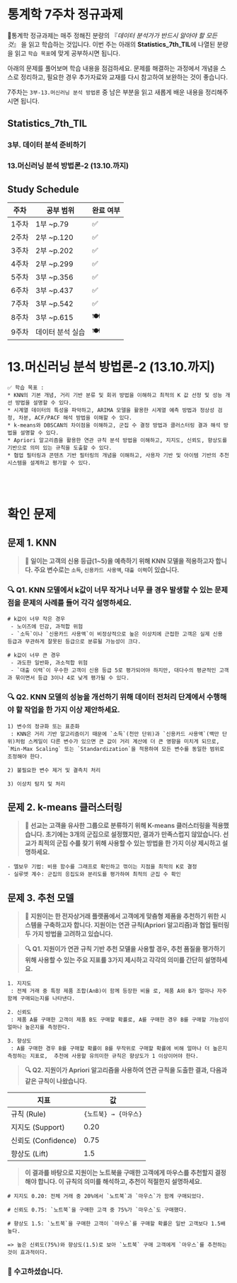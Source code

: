 # 통계학 7주차 정규과제

📌통계학 정규과제는 매주 정해진 분량의 『*데이터 분석가가 반드시 알아야 할 모든 것*』 을 읽고 학습하는 것입니다. 이번 주는 아래의 **Statistics_7th_TIL**에 나열된 분량을 읽고 `학습 목표`에 맞게 공부하시면 됩니다.

아래의 문제를 풀어보며 학습 내용을 점검하세요. 문제를 해결하는 과정에서 개념을 스스로 정리하고, 필요한 경우 추가자료와 교재를 다시 참고하여 보완하는 것이 좋습니다.

7주차는 `3부-13.머신러닝 분석 방법론` 중 남은 부분을 읽고 새롭게 배운 내용을 정리해주시면 됩니다.


## Statistics_7th_TIL

### 3부. 데이터 분석 준비하기
### 13.머신러닝 분석 방법론-2 (13.10.까지)



## Study Schedule

|주차 | 공부 범위     | 완료 여부 |
|----|--------------|----------|
|1주차| 1부 ~p.79    | ✅      |
|2주차| 2부 ~p.120   | ✅      | 
|3주차| 2부 ~p.202   | ✅      | 
|4주차| 2부 ~p.299   | ✅      | 
|5주차| 3부 ~p.356   | ✅      | 
|6주차| 3부 ~p.437   | ✅      | 
|7주차| 3부 ~p.542   | ✅      | 
|8주차| 3부 ~p.615   | 🍽️      | 
|9주차|데이터 분석 실습| 🍽️      |

<!-- 여기까진 그대로 둬 주세요-->

# 13.머신러닝 분석 방법론-2 (13.10.까지)

```
✅ 학습 목표 :
* KNN의 기본 개념, 거리 기반 분류 및 회귀 방법을 이해하고 최적의 K 값 선정 및 성능 개선 방법을 설명할 수 있다.
* 시계열 데이터의 특성을 파악하고, ARIMA 모델을 활용한 시계열 예측 방법과 정상성 검정, 차분, ACF/PACF 해석 방법을 이해할 수 있다.
* k-means와 DBSCAN의 차이점을 이해하고, 군집 수 결정 방법과 클러스터링 결과 해석 방법을 설명할 수 있다.
* Apriori 알고리즘을 활용한 연관 규칙 분석 방법을 이해하고, 지지도, 신뢰도, 향상도를 기반으로 의미 있는 규칙을 도출할 수 있다.
* 협업 필터링과 콘텐츠 기반 필터링의 개념을 이해하고, 사용자 기반 및 아이템 기반의 추천 시스템을 설계하고 평가할 수 있다.
```

<!-- 새롭게 배운 내용을 자유롭게 정리해주세요.-->



<br>
<br>

# 확인 문제

## **문제 1. KNN**

> **🧚 일이는 고객의 신용 등급(1~5)을 예측하기 위해 KNN 모델을 적용하고자 합니다. 주요 변수로는 `소득`, `신용카드 사용액`, `대출 이력`이 있습니다.**

### **🔍 Q1. KNN 모델에서 k값이 너무 작거나 너무 클 경우 발생할 수 있는 문제점을 문제의 사례를 들어 각각 설명하세요.**

```
# k값이 너무 작은 경우
 - 노이즈에 민감, 과적합 위험
 - `소득`이나 `신용카드 사용액`이 비정상적으로 높은 이상치에 근접한 고객은 실제 신용 등급과 무관하게 잘못된 등급으로 분류될 가능성이 크다.

# k값이 너무 큰 경우
 - 과도한 일반화, 과소적합 위험
 - `대출 이력`이 우수한 고객이 신용 등급 5로 평가되어야 하지만, 대다수의 평균적인 고객과 묶이면서 등급 3이나 4로 낮게 평가될 수 있다.
```

### **🔍 Q2. KNN 모델의 성능을 개선하기 위해 데이터 전처리 단계에서 수행해야 할 작업을 한 가지 이상 제안하세요.**  

```
1) 변수의 정규화 또는 표준화
 : KNN은 거리 기반 알고리즘이기 때문에 `소득`(천만 단위)과 `신용카드 사용액`(백만 단위)처럼 스케일이 다른 변수가 있으면 큰 값이 거리 계산에 더 큰 영향을 미치게 되므로, `Min-Max Scaling` 또는 `Standardization`을 적용하여 모든 변수를 동일한 범위로 조정해야 한다.

2) 불필요한 변수 제거 및 결측치 처리

3) 이상치 탐지 및 처리
```

## **문제 2. k-means 클러스터링**

> **🧚 선교는 고객을 유사한 그룹으로 분류하기 위해 K-means 클러스터링을 적용했습니다. 초기에는 3개의 군집으로 설정했지만, 결과가 만족스럽지 않았습니다. 선교가 최적의 군집 수를 찾기 위해 사용할 수 있는 방법을 한 가지 이상 제시하고 설명하세요.**

```
- 엘보우 기법: 비용 함수를 그래프로 확인하고 꺾이는 지점을 최적의 K로 결정  
- 실루엣 계수: 군집의 응집도와 분리도를 평가하여 최적의 군집 수 확인 
```


## **문제 3. 추천 모델**

> **🧚 지원이는 한 전자상거래 플랫폼에서 고객에게 맞춤형 제품을 추천하기 위한 시스템을 구축하고자 합니다. 지원이는 연관 규칙(Apriori 알고리즘)과 협업 필터링 두 가지 방법을 고려하고 있습니다.**

> **🔍 Q1. 지원이가 연관 규칙 기반 추천 모델을 사용할 경우, 추천 품질을 평가하기 위해 사용할 수 있는 주요 지표를 3가지 제시하고 각각의 의미를 간단히 설명하세요.**

```
1. 지지도
 : 전체 거래 중 특정 제품 조합(A∩B)이 함께 등장한 비율 로, 제품 A와 B가 얼마나 자주 함께 구매되는지를 나타낸다.  

2. 신뢰도
 : 제품 A를 구매한 고객이 제품 B도 구매할 확률로, A를 구매한 경우 B를 구매할 가능성이 얼마나 높은지를 측정한다.  

3. 향상도
 : A를 구매한 경우 B를 구매할 확률이 B를 무작위로 구매할 확률에 비해 얼마나 더 높은지 측정하는 지표로,  추천에 사용할 유의미한 규칙은 향상도가 1 이상이어야 한다.
```

> **🔍 Q2. 지원이가 Apriori 알고리즘을 사용하여 연관 규칙을 도출한 결과, 다음과 같은 규칙이 나왔습니다.** 

| **지표**        | **값**  |
|-----------------|---------|
| 규칙 (Rule)     | `{노트북} → {마우스}` |
| 지지도 (Support) | 0.20    |
| 신뢰도 (Confidence) | 0.75    |
| 향상도 (Lift)   | 1.5     |

> **이 결과를 바탕으로 지원이는 노트북을 구매한 고객에게 마우스를 추천할지 결정해야 합니다. 이 규칙의 의미를 해석하고, 추천이 적절한지 설명하세요.**

```
# 지지도 0.20: 전체 거래 중 20%에서 `노트북`과 `마우스`가 함께 구매되었다.

# 신뢰도 0.75: `노트북`을 구매한 고객 중 75%가 `마우스`도 구매했다.

# 향상도 1.5: `노트북`을 구매한 고객이 `마우스`를 구매할 확률은 일반 고객보다 1.5배 높다.

=> 높은 신뢰도(75%)와 향상도(1.5)로 보아 `노트북` 구매 고객에게 `마우스`를 추천하는 것이 효과적이다.
```

### 🎉 수고하셨습니다.

